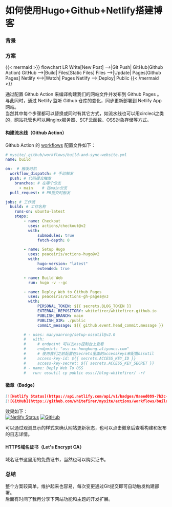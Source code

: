 # 如何使用Hugo+Github+Netlify搭建博客


### 背景
### 方案
{{< mermaid >}}
flowchart LR
Write[New Post] -->|Git Push| GitHub(Github Action)
GitHub -->|Build| Files[Static Files]
Files -->|Update| Pages[Github Pages]
Netlify <-->|Watch| Pages
Netlify -->|Deploy| Public
{{< /mermaid >}}

通过配置 Github Action 来编译构建我们的网站文件并发布到 Github Pages 。  
与此同时，通过 Netlify 监听 Github 仓库的变化，同步更新部署到 Netlify App 网站。  
当然其中每个步骤都可以替换或同时有其它方式，如流水线也可以用circleci之类的，网站托管也可以用nginx服务器、SCF云函数、OSS对象存储等方式。

#### 构建流水线（Github Action）
Github Action 的 [workflows](https://github.com/whitefirer/mysite/blob/main/.github/workflows/build-and-sync-website.yml) 配置文件如下：
```yaml
# mysite/.github/workflows/build-and-sync-website.yml
name: build

on:  # 触发时机
  workflow_dispatch: # 手动触发
  push: # 代码提交触发
    branches: # 在哪个分支
      - main	# 在main分支
  pull_request: # PR提交时触发

jobs: # 工作流
  build: # 工作名称
    runs-on: ubuntu-latest
    steps:
        - name: Checkout
          uses: actions/checkout@v2
          with:
              submodules: true
              fetch-depth: 0

        - name: Setup Hugo
          uses: peaceiris/actions-hugo@v2
          with:
              hugo-version: "latest"
              extended: true

        - name: Build Web
          run: hugo -v --gc

        - name: Deploy Web to Github Pages
          uses: peaceiris/actions-gh-pages@v3
          with:
              PERSONAL_TOKEN: ${{ secrets.BLOG_TOKEN }}
              EXTERNAL_REPOSITORY: whitefirer/whitefirer.github.io
              PUBLISH_BRANCH: main
              PUBLISH_DIR: ./public
              commit_message: ${{ github.event.head_commit.message }}

        # - uses: manyuanrong/setup-ossutil@v2.0
        #   with:
        #     # endpoint 可以去oss控制台上查看
        #     endpoint: "oss-cn-hongkong.aliyuncs.com"
        #     # 使用我们之前配置在secrets里面的accesskeys来配置ossutil
        #     access-key-id: ${{ secrets.ACCESS_KEY_ID }}
        #     access-key-secret: ${{ secrets.ACCESS_KEY_SECRET }}
        # - name: Deply Web To OSS
        #   run: ossutil cp public oss://blog-whitefirer/ -rf
```

#### 徽章（Badge）
```markdown
[![Netlify Status](https://api.netlify.com/api/v1/badges/8aeed089-7b2c-4ebe-84e9-8df704f39948/deploy-status)](https://app.netlify.com/sites/whitefirer/deploys)
[![GitHub](https://github.com/whitefirer/mysite/actions/workflows/build-and-sync-website.yml/badge.svg)](https://github.com/whitefirer/mysite/actions/workflows/build-and-sync-website.yml)
```
效果如下：  
[![Netlify Status](https://api.netlify.com/api/v1/badges/8aeed089-7b2c-4ebe-84e9-8df704f39948/deploy-status)](https://app.netlify.com/sites/whitefirer/deploys)
[![GitHub](https://github.com/whitefirer/mysite/actions/workflows/build-and-sync-website.yml/badge.svg)](https://github.com/whitefirer/mysite/actions/workflows/build-and-sync-website.yml)

可以通过观测显示的样式来确认网站更新状态，也可以点击徽章后查看构建和发布的日志详情。

#### HTTPS域名证书（Let's Encrypt CA）
域名证书这里用的免费证书，当然也可以购买证书。

### 总结
整个方案较简单，维护起来也容易，每次变更通过Git提交即可自动触发构建部署。  
后面有时间了我再分享下网站功能和主题的开发扩展。

